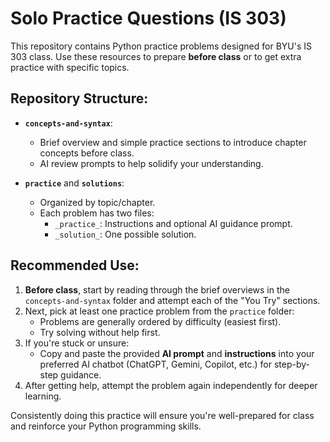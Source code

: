 
# Solo Practice Questions (IS 303)

This repository contains Python practice problems designed for BYU's IS 303 class. Use these resources to prepare **before class** or to get extra practice with specific topics.

## Repository Structure:

- **`concepts-and-syntax`**:
    - Brief overview and simple practice sections to introduce chapter concepts before class.
    - AI review prompts to help solidify your understanding.

- **`practice`** and **`solutions`**:
    - Organized by topic/chapter.
    - Each problem has two files:
        - `_practice_`: Instructions and optional AI guidance prompt.
        - `_solution_`: One possible solution.

## Recommended Use:

1. **Before class**, start by reading through the brief overviews in the `concepts-and-syntax` folder and attempt each of the "You Try" sections.
2. Next, pick at least one practice problem from the `practice` folder:
    - Problems are generally ordered by difficulty (easiest first).
    - Try solving without help first.
3. If you're stuck or unsure:
    - Copy and paste the provided **AI prompt** and **instructions** into your preferred AI chatbot (ChatGPT, Gemini, Copilot, etc.) for step-by-step guidance.
4. After getting help, attempt the problem again independently for deeper learning.

Consistently doing this practice will ensure you're well-prepared for class and reinforce your Python programming skills.
